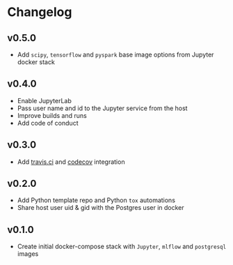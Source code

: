 # Changelog

## v0.5.0

- Add `scipy`, `tensorflow` and `pyspark` base image options from Jupyter docker stack

## v0.4.0

- Enable JupyterLab
- Pass user name and id to the Jupyter service from the host
- Improve builds and runs
- Add code of conduct

## v0.3.0

- Add [travis.ci](https://travis-ci.com/github/sertansenturk/ds-template) and [codecov](https://codecov.io/gh/sertansenturk/ds-template/) integration

## v0.2.0

- Add Python template repo and Python `tox` automations
- Share host user uid & gid with the Postgres user in docker

## v0.1.0

- Create initial docker-compose stack with `Jupyter`, `mlflow` and `postgresql` images
